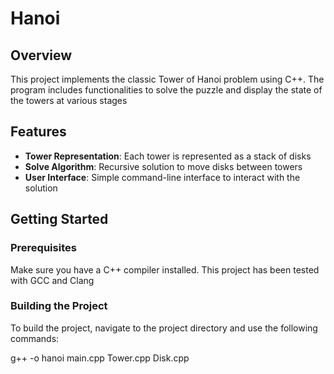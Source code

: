 # Hanoi

## Overview

This project implements the classic Tower of Hanoi problem using C++. The program includes functionalities to solve the puzzle and display the state of the towers at various stages

## Features

- **Tower Representation**: Each tower is represented as a stack of disks
- **Solve Algorithm**: Recursive solution to move disks between towers
- **User Interface**: Simple command-line interface to interact with the solution

## Getting Started

### Prerequisites

Make sure you have a C++ compiler installed. This project has been tested with GCC and Clang

### Building the Project

To build the project, navigate to the project directory and use the following commands:  

g++ -o hanoi main.cpp Tower.cpp Disk.cpp
